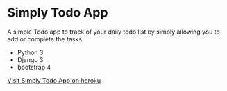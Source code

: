 # Simply Todo App

A simple Todo app to track of your daily todo list by simply allowing you to add or complete the tasks.

+ Python 3
+ Django 3
+ bootstrap 4

[Visit Simply Todo App on heroku](https://mytodo-list02.herokuapp.com/)


